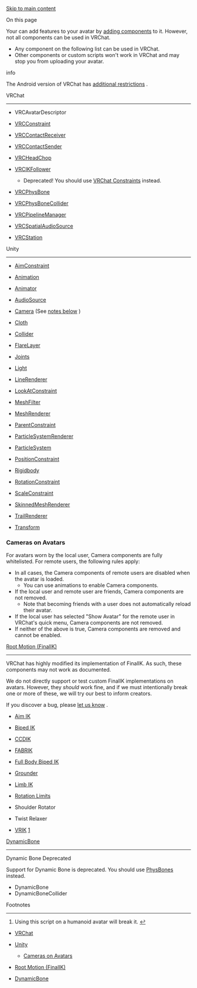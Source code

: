 [Skip to main content](https://creators.vrchat.com/avatars/whitelisted-avatar-components/whitelisted-avatar-components/#__docusaurus_skipToContent_fallback)

On this page

Your can add features to your avatar by [adding components](https://docs.unity3d.com/2022.3/Documentation/Manual/UsingComponents.html)
 to it. However, not all components can be used in VRChat.

*   Any component on the following list can be used in VRChat.
*   Other components or custom scripts won't work in VRChat and may stop you from uploading your avatar.

info

The Android version of VRChat has [additional restrictions](https://creators.vrchat.com/platforms/android/quest-content-limitations#components)
.

VRChat[​](https://creators.vrchat.com/avatars/whitelisted-avatar-components/whitelisted-avatar-components/#vrchat "Direct link to VRChat")

-------------------------------------------------------------------------------------------------------------------------------------------

*   VRCAvatarDescriptor
*   [VRCConstraint](https://creators.vrchat.com/avatars/avatar-dynamics/constraints)
    
*   [VRCContactReceiver](https://creators.vrchat.com/avatars/avatar-dynamics/contacts#vrccontactreceiver)
    
*   [VRCContactSender](https://creators.vrchat.com/avatars/avatar-dynamics/contacts#vrccontactsender)
    
*   [VRCHeadChop](https://creators.vrchat.com/avatars/avatar-dynamics/vrc-headchop)
    
*   [VRCIKFollower](https://docs.vrchat.com/docs/vrc_ikfollower)
     - Deprecated! You should use [VRChat Constraints](https://creators.vrchat.com/avatars/avatar-dynamics/constraints)
     instead.
*   [VRCPhysBone](https://creators.vrchat.com/avatars/avatar-dynamics/physbones#vrcphysbone)
    
*   [VRCPhysBoneCollider](https://creators.vrchat.com/avatars/avatar-dynamics/physbones#vrcphysbonecollider)
    
*   [VRCPipelineManager](https://creators.vrchat.com/sdk/vrcpipelinemanager/)
    
*   [VRCSpatialAudioSource](https://creators.vrchat.com/worlds/components/vrc_spatialaudiosource#spatial-audio-on-avatars)
    
*   [VRCStation](https://creators.vrchat.com/worlds/components/vrc_station)
    

Unity[​](https://creators.vrchat.com/avatars/whitelisted-avatar-components/whitelisted-avatar-components/#unity "Direct link to Unity")

----------------------------------------------------------------------------------------------------------------------------------------

*   [AimConstraint](https://docs.unity3d.com/2022.3/Documentation/Manual/class-AimConstraint.html)
    
*   [Animation](https://docs.unity3d.com/2022.3/Documentation/Manual/class-Animation.html)
    
*   [Animator](https://docs.unity3d.com/2022.3/Documentation/Manual/class-Animator.html)
    
*   [AudioSource](https://docs.unity3d.com/2022.3/Documentation/Manual/class-AudioSource.html)
    
*   [Camera](https://docs.unity3d.com/2022.3/Documentation/Manual/class-Camera.html)
     (See [notes below](https://creators.vrchat.com/avatars/whitelisted-avatar-components/whitelisted-avatar-components/#cameras-on-avatars)
    )
*   [Cloth](https://docs.unity3d.com/2022.3/Documentation/Manual/class-Cloth.html)
    
*   [Collider](https://docs.unity3d.com/2022.3/Documentation/Manual/CollidersOverview.html)
    
*   [FlareLayer](https://docs.unity3d.com/2022.3/Documentation/Manual/class-FlareLayer.html)
    
*   [Joints](https://docs.unity3d.com/2022.3/Documentation/Manual/Joints.html)
    
*   [Light](https://docs.unity3d.com/2022.3/Documentation/Manual/class-Light.html)
    
*   [LineRenderer](https://docs.unity3d.com/2022.3/Documentation/Manual/class-LineRenderer.html)
    
*   [LookAtConstraint](https://docs.unity3d.com/2022.3/Documentation/Manual/class-LookAtConstraint.html)
    
*   [MeshFilter](https://docs.unity3d.com/2022.3/Documentation/Manual/class-MeshFilter.html)
    
*   [MeshRenderer](https://docs.unity3d.com/2022.3/Documentation/Manual/class-MeshRenderer.html)
    
*   [ParentConstraint](https://docs.unity3d.com/2022.3/Documentation/Manual/class-ParentConstraint.html)
    
*   [ParticleSystemRenderer](https://docs.unity3d.com/2022.3/Documentation/Manual/PartSysRendererModule.html)
    
*   [ParticleSystem](https://docs.unity3d.com/2022.3/Documentation/Manual/class-ParticleSystem.html)
    
*   [PositionConstraint](https://docs.unity3d.com/2022.3/Documentation/Manual/class-PositionConstraint.html)
    
*   [Rigidbody](https://docs.unity3d.com/2022.3/Documentation/Manual/class-Rigidbody.html)
    
*   [RotationConstraint](https://docs.unity3d.com/2022.3/Documentation/Manual/class-RotationConstraint.html)
    
*   [ScaleConstraint](https://docs.unity3d.com/2022.3/Documentation/Manual/class-ScaleConstraint.html)
    
*   [SkinnedMeshRenderer](https://docs.unity3d.com/2022.3/Documentation/Manual/class-SkinnedMeshRenderer.html)
    
*   [TrailRenderer](https://docs.unity3d.com/2022.3/Documentation/Manual/class-TrailRenderer.html)
    
*   [Transform](https://docs.unity3d.com/2022.3/Documentation/Manual/class-Transform.html)
    

### Cameras on Avatars[​](https://creators.vrchat.com/avatars/whitelisted-avatar-components/whitelisted-avatar-components/#cameras-on-avatars "Direct link to Cameras on Avatars")

For avatars worn by the local user, Camera components are fully whitelisted. For remote users, the following rules apply:

*   In all cases, the Camera components of remote users are disabled when the avatar is loaded.
    *   You can use animations to enable Camera components.
*   If the local user and remote user are friends, Camera components are not removed.
    *   Note that becoming friends with a user does not automatically reload their avatar.
*   If the local user has selected "Show Avatar" for the remote user in VRChat's quick menu, Camera components are not removed.
*   If neither of the above is true, Camera components are removed and cannot be enabled.

[Root Motion (FinalIK)](http://www.root-motion.com/finalikdox/html/index.html)
[​](https://creators.vrchat.com/avatars/whitelisted-avatar-components/whitelisted-avatar-components/#root-motion-finalik "Direct link to root-motion-finalik")

----------------------------------------------------------------------------------------------------------------------------------------------------------------------------------------------------------------------------------------------

VRChat has highly modified its implementation of FinalIK. As such, these components may not work as documented.

We do not directly support or test custom FinalIK implementations on avatars. However, they _should_ work fine, and if we must intentionally break one or more of these, we will try our best to inform creators.

If you discover a bug, please [let us know](https://feedback.vrchat.com/)
.

*   [Aim IK](http://www.root-motion.com/finalikdox/html/page1.html)
    
*   [Biped IK](http://www.root-motion.com/finalikdox/html/page4.html)
    
*   [CCDIK](http://www.root-motion.com/finalikdox/html/page5.html)
    
*   [FABRIK](http://www.root-motion.com/finalikdox/html/page6.html)
    
*   [Full Body Biped IK](http://www.root-motion.com/finalikdox/html/page8.html)
    
*   [Grounder](http://www.root-motion.com/finalikdox/html/page9.html)
    
*   [Limb IK](http://www.root-motion.com/finalikdox/html/page12.html)
    
*   [Rotation Limits](http://www.root-motion.com/finalikdox/html/page14.html)
    
*   Shoulder Rotator
*   Twist Relaxer
*   [VRIK](http://www.root-motion.com/finalikdox/html/page16.html)
    [1](https://creators.vrchat.com/avatars/whitelisted-avatar-components/whitelisted-avatar-components/#user-content-fn-2)
    

[DynamicBone](https://assetstore.unity.com/packages/tools/animation/dynamic-bone-16743)
[​](https://creators.vrchat.com/avatars/whitelisted-avatar-components/whitelisted-avatar-components/#dynamicbone "Direct link to dynamicbone")

---------------------------------------------------------------------------------------------------------------------------------------------------------------------------------------------------------------------------------------

Dynamic Bone Deprecated

Support for Dynamic Bone is deprecated. You should use [PhysBones](https://creators.vrchat.com/avatars/avatar-dynamics/physbones)
 instead.

*   DynamicBone
*   DynamicBoneCollider

Footnotes[​](https://creators.vrchat.com/avatars/whitelisted-avatar-components/whitelisted-avatar-components/#footnote-label "Direct link to Footnotes")

---------------------------------------------------------------------------------------------------------------------------------------------------------

1.  Using this script on a humanoid avatar will break it. [↩](https://creators.vrchat.com/avatars/whitelisted-avatar-components/whitelisted-avatar-components/#user-content-fnref-2)
    

*   [VRChat](https://creators.vrchat.com/avatars/whitelisted-avatar-components/whitelisted-avatar-components/#vrchat)
    
*   [Unity](https://creators.vrchat.com/avatars/whitelisted-avatar-components/whitelisted-avatar-components/#unity)
    *   [Cameras on Avatars](https://creators.vrchat.com/avatars/whitelisted-avatar-components/whitelisted-avatar-components/#cameras-on-avatars)
        
*   [Root Motion (FinalIK)](https://creators.vrchat.com/avatars/whitelisted-avatar-components/whitelisted-avatar-components/#root-motion-finalik)
    
*   [DynamicBone](https://creators.vrchat.com/avatars/whitelisted-avatar-components/whitelisted-avatar-components/#dynamicbone)
